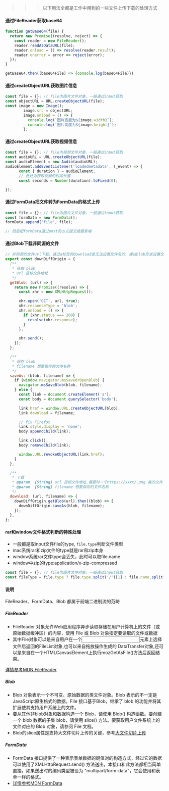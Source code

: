 >>> 以下用法全都是工作中用到的一些文件上传下载的处理方式

#### 通过FileReader获取base64

```javascript
function getBase64(file) {
  return new Promise((resolve, reject) => {
    const reader = new FileReader();
    reader.readAsDataURL(file);
    reader.onload = () => resolve(reader.result);
    reader.onerror = error => reject(error);
  });
}

getBase64.then((base64File) => {console.log(base64File)})

```

#### 通过createObjectURL获取图片信息

```javascript
const file = {}; // file为图片文件对象，一般通过input获取
const objectURL = URL.createObjectURL(file);
const image = new Image();
        image.src = objectURL;
        image.onload = () => {
          console.log(`图片宽度为${image.width}`);
          console.log(`图片高度为${image.height}`);
        };
```

#### 通过createObjectURL获取视频信息

```javascript
const file = {}; // file为视频文件对象，一般通过input获取
const audioURL = URL.createObjectURL(file);
const audioElement = new Audio(audioURL);
audioElement.addEventListener('loadedmetadata', (_event) => {
      const { duration } = audioElement;
      // 此处为获取视频的时间长度
      const seconds = Number(duration).toFixed(0);

});
```

#### 通过FormData把文件转为FormData的格式上传

```javascript
const file = {}; // file为图片文件对象，一般通过input获取
const formData = new FormData();
formData.append('file', file);

// 然后把formData通过post的方式提交给服务端
```

#### 通过Blob下载非同源的文件

```javascript
// 非同源的文件url下载，通过a标签的download是无法设置文件名的，通过blob形式设置文件名
export const downDiffOrigin = {
  /**
   * 获取 blob
   * url 目标文件地址
   */
  getBlob: (url) => {
    return new Promise((resolve) => {
      const xhr = new XMLHttpRequest();

      xhr.open('GET', url, true);
      xhr.responseType = 'blob';
      xhr.onload = () => {
        if (xhr.status === 200) {
          resolve(xhr.response);
        }
      };

      xhr.send();
    });
  },

  /**
   * 保存 blob
   * filename 想要保存的文件名称
   */
  saveAs: (blob, filename) => {
    if (window.navigator.msSaveOrOpenBlob) {
      navigator.msSaveBlob(blob, filename);
    } else {
      const link = document.createElement('a');
      const body = document.querySelector('body');

      link.href = window.URL.createObjectURL(blob);
      link.download = filename;

      // fix Firefox
      link.style.display = 'none';
      body.appendChild(link);

      link.click();
      body.removeChild(link);

      window.URL.revokeObjectURL(link.href);
    }
  },

  /**
   * 下载
   * @param  {String} url 目标文件地址,需要时一个https://xxxx/.png 类的文件
   * @param  {String} filename 想要保存的文件名称
   */
  download: (url, filename) => {
    downDiffOrigin.getBlob(url).then((blob) => {
      downDiffOrigin.saveAs(blob, filename);
    });
  },
};

```

#### rar和window文件格式判断的特殊处理
- 一般都是取input文件file的type, `file.type`判断文件类型
- mac系统rar和zip文件的type就是rar和zip本身
- window系统rar文件type会丢失，此时可以取file.name
- window中zip的type:application/x-zip-compressed
```javascript
const file = {}; // file为图片文件对象，一般通过input获取
const fileType = file.type ? file.type.split('/')[1] : file.name.split('.')[1];
```

#### 说明
FileReader、FormData、Blob 都属于前端二进制流的范畴

##### FileReader
- FileReader 对象允许Web应用程序异步读取存储在用户计算机上的文件（或原始数据缓冲区）的内容，使用 File 或 Blob 对象指定要读取的文件或数据
- 其中File对象可以是来自用户在一个<input>元素上选择文件后返回的FileList对象,也可以来自拖放操作生成的 DataTransfer对象,还可以是来自在一个HTMLCanvasElement上执行mozGetAsFile()方法后返回结果。

[详情参考MDN FileReader](https://developer.mozilla.org/zh-CN/docs/Web/API/FileReader)

##### Blob
- Blob 对象表示一个不可变、原始数据的类文件对象。Blob 表示的不一定是JavaScript原生格式的数据。File 接口基于Blob，继承了 blob 的功能并将其扩展使其支持用户系统上的文件。
- 要从其他非blob对象和数据构造一个 Blob，请使用 Blob() 构造函数。要创建一个 blob 数据的子集 blob，请使用 slice() 方法。要获取用户文件系统上的文件对应的 Blob 对象，请参阅 File 文档。
- Blob的slice属性是支持大文件切片上传的关键，参考[大文件切片上传](https://aotu.io/notes/2020/05/12/file-upload/)

##### FormData
- FormData 接口提供了一种表示表单数据的键值对的构造方式，经过它的数据可以使用了XMLHttpRequest.send() 方法送出，本接口和此方法都相当简单直接。如果送出时的编码类型被设为 "multipart/form-data"，它会使用和表单一样的格式。
- [详情参考MDN FormData](https://developer.mozilla.org/zh-CN/docs/Web/API/FormData)
